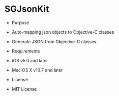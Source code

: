 SGJsonKit
=========

* Purpose
 * Auto-mapping json objects to Objective-C classes
 * Generate JSON from Objective-C classes

* Requirements
 * iOS v5.0 and later
 * Mac OS X v10.7 and later

* License
 * MIT License

